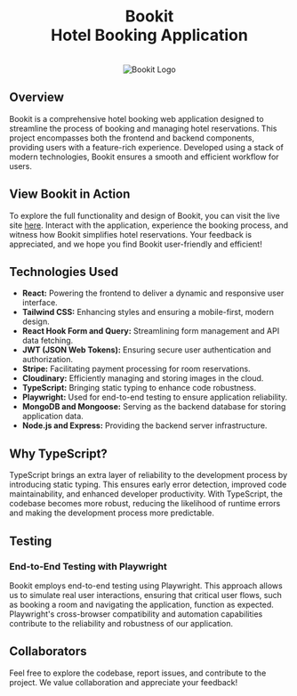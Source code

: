 <h1 align="center">Bookit<br/>Hotel Booking Application</h1>

<p align="center">
  <br/>
  <img width="full-width" src="https://res.cloudinary.com/dudwjf2pu/image/upload/v1705691035/Bookit.com_jn9ebb.svg" alt="Bookit Logo" />
</p>

## Overview

Bookit is a comprehensive hotel booking web application designed to streamline the process of booking and managing hotel reservations. This project encompasses both the frontend and backend components, providing users with a feature-rich experience. Developed using a stack of modern technologies, Bookit ensures a smooth and efficient workflow for users.

## View Bookit in Action

To explore the full functionality and design of Bookit, you can visit the live site [here](https://bookit-0nvb.onrender.com/). Interact with the application, experience the booking process, and witness how Bookit simplifies hotel reservations. Your feedback is appreciated, and we hope you find Bookit user-friendly and efficient!

## Technologies Used

- **React:** Powering the frontend to deliver a dynamic and responsive user interface.
- **Tailwind CSS:** Enhancing styles and ensuring a mobile-first, modern design.
- **React Hook Form and Query:** Streamlining form management and API data fetching.
- **JWT (JSON Web Tokens):** Ensuring secure user authentication and authorization.
- **Stripe:** Facilitating payment processing for room reservations.
- **Cloudinary:** Efficiently managing and storing images in the cloud.
- **TypeScript:** Bringing static typing to enhance code robustness.
- **Playwright:** Used for end-to-end testing to ensure application reliability.
- **MongoDB and Mongoose:** Serving as the backend database for storing application data.
- **Node.js and Express:** Providing the backend server infrastructure.

## Why TypeScript?

TypeScript brings an extra layer of reliability to the development process by introducing static typing. This ensures early error detection, improved code maintainability, and enhanced developer productivity. With TypeScript, the codebase becomes more robust, reducing the likelihood of runtime errors and making the development process more predictable.

## Testing

### End-to-End Testing with Playwright

Bookit employs end-to-end testing using Playwright. This approach allows us to simulate real user interactions, ensuring that critical user flows, such as booking a room and navigating the application, function as expected. Playwright's cross-browser compatibility and automation capabilities contribute to the reliability and robustness of our application.
## Collaborators

Feel free to explore the codebase, report issues, and contribute to the project. We value collaboration and appreciate your feedback!

